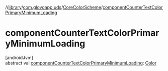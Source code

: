 //[library](../../../index.md)/[com.glovoapp.uds](../index.md)/[CoreColorScheme](index.md)/[componentCounterTextColorPrimaryMinimumLoading](component-counter-text-color-primary-minimum-loading.md)

# componentCounterTextColorPrimaryMinimumLoading

[androidJvm]\
abstract val [componentCounterTextColorPrimaryMinimumLoading](component-counter-text-color-primary-minimum-loading.md): [Color](https://developer.android.com/reference/kotlin/androidx/compose/ui/graphics/Color.html)
